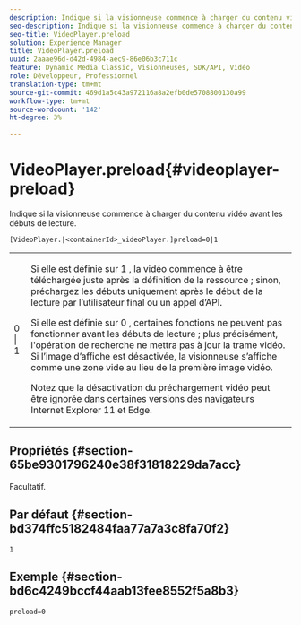 ```yaml
---
description: Indique si la visionneuse commence à charger du contenu vidéo avant les débuts de lecture.
seo-description: Indique si la visionneuse commence à charger du contenu vidéo avant les débuts de lecture.
seo-title: VideoPlayer.preload
solution: Experience Manager
title: VideoPlayer.preload
uuid: 2aaae96d-d42d-4984-aec9-86e06b3c711c
feature: Dynamic Media Classic, Visionneuses, SDK/API, Vidéo
role: Développeur, Professionnel
translation-type: tm+mt
source-git-commit: 469d1a5c43a972116a8a2efb0de5708800130a99
workflow-type: tm+mt
source-wordcount: '142'
ht-degree: 3%

---
```



# VideoPlayer.preload{#videoplayer-preload}

Indique si la visionneuse commence à charger du contenu vidéo avant les débuts de lecture.

`[VideoPlayer.|<containerId>_videoPlayer.]preload=0|1`

<table id="table_AE7AAFA9B4374E31B51D06511EB96401"> 
 <tbody> 
  <tr> 
   <td colname="col1"> <p> <span class="codeph"> 0 | 1 </span> </p> </td> 
   <td colname="col2"> <p> Si elle est définie sur <span class="codeph"> 1 </span>, la vidéo commence à être téléchargée juste après la définition de la ressource ; sinon, préchargez les débuts uniquement après le début de la lecture par l’utilisateur final ou un appel d’API. </p> <p>Si elle est définie sur <span class="codeph"> 0 </span>, certaines fonctions ne peuvent pas fonctionner avant les débuts de lecture ; plus précisément, l'opération de recherche ne mettra pas à jour la trame vidéo. Si l’image d’affiche est désactivée, la visionneuse s’affiche comme une zone vide au lieu de la première image vidéo. </p> <p>Notez que la désactivation du préchargement vidéo peut être ignorée dans certaines versions des navigateurs Internet Explorer 11 et Edge. </p> </td> 
  </tr> 
 </tbody> 
</table>

## Propriétés {#section-65be9301796240e38f31818229da7acc}

Facultatif.

## Par défaut {#section-bd374ffc5182484faa77a7a3c8fa70f2}

`1`

## Exemple {#section-bd6c4249bccf44aab13fee8552f5a8b3}

`preload=0`

